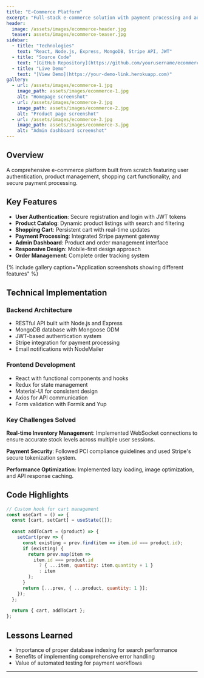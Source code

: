 ```yaml
---
title: "E-Commerce Platform"
excerpt: "Full-stack e-commerce solution with payment processing and admin dashboard"
header:
  image: /assets/images/ecommerce-header.jpg
  teaser: assets/images/ecommerce-teaser.jpg
sidebar:
  - title: "Technologies"
    text: "React, Node.js, Express, MongoDB, Stripe API, JWT"
  - title: "Source Code"
    text: "[GitHub Repository](https://github.com/yourusername/ecommerce-platform)"
  - title: "Live Demo"
    text: "[View Demo](https://your-demo-link.herokuapp.com)"
gallery:
  - url: /assets/images/ecommerce-1.jpg
    image_path: assets/images/ecommerce-1.jpg
    alt: "Homepage screenshot"
  - url: /assets/images/ecommerce-2.jpg
    image_path: assets/images/ecommerce-2.jpg
    alt: "Product page screenshot"
  - url: /assets/images/ecommerce-3.jpg
    image_path: assets/images/ecommerce-3.jpg
    alt: "Admin dashboard screenshot"
---
```


## Overview

A comprehensive e-commerce platform built from scratch featuring user authentication, product management, shopping cart functionality, and secure payment processing.

## Key Features

- **User Authentication**: Secure registration and login with JWT tokens
- **Product Catalog**: Dynamic product listings with search and filtering
- **Shopping Cart**: Persistent cart with real-time updates
- **Payment Processing**: Integrated Stripe payment gateway
- **Admin Dashboard**: Product and order management interface
- **Responsive Design**: Mobile-first design approach
- **Order Management**: Complete order tracking system

{% include gallery caption="Application screenshots showing different features" %}

## Technical Implementation

### Backend Architecture
- RESTful API built with Node.js and Express
- MongoDB database with Mongoose ODM
- JWT-based authentication system
- Stripe integration for payment processing
- Email notifications with NodeMailer

### Frontend Development
- React with functional components and hooks
- Redux for state management
- Material-UI for consistent design
- Axios for API communication
- Form validation with Formik and Yup

### Key Challenges Solved

**Real-time Inventory Management**: Implemented WebSocket connections to ensure accurate stock levels across multiple user sessions.

**Payment Security**: Followed PCI compliance guidelines and used Stripe's secure tokenization system.

**Performance Optimization**: Implemented lazy loading, image optimization, and API response caching.

## Code Highlights

```javascript
// Custom hook for cart management
const useCart = () => {
  const [cart, setCart] = useState([]);
  
  const addToCart = (product) => {
    setCart(prev => {
      const existing = prev.find(item => item.id === product.id);
      if (existing) {
        return prev.map(item => 
          item.id === product.id 
            ? { ...item, quantity: item.quantity + 1 }
            : item
        );
      }
      return [...prev, { ...product, quantity: 1 }];
    });
  };
  
  return { cart, addToCart };
};
```

## Lessons Learned

- Importance of proper database indexing for search performance
- Benefits of implementing comprehensive error handling
- Value of automated testing for payment workflows

---